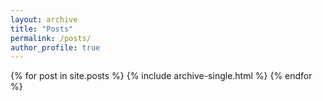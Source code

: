 ```yaml
---
layout: archive
title: "Posts"
permalink: /posts/
author_profile: true
---
```


{% for post in site.posts %}
  {% include archive-single.html %}
{% endfor %}
